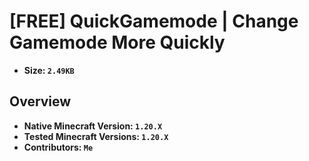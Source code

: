 # [FREE] QuickGamemode | Change Gamemode More Quickly  

+ **Size: `2.49KB`**

## Overview
+ **Native Minecraft Version: `1.20.X`**  
+ **Tested Minecraft Versions: `1.20.X`**  
+ **Contributors: `Me`**  
